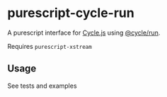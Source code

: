 # purescript-cycle-run

A purescript interface for [Cycle.js](http://cycle.js.org/) using
[@cycle/run](https://github.com/cyclejs/cyclejs/tree/master/run).

Requires `purescript-xstream`

## Usage

See tests and examples
